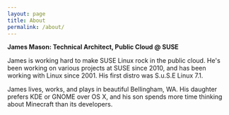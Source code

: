 ```yaml
---
layout: page
title: About
permalink: /about/
---
```


**James Mason: Technical Architect, Public Cloud @ SUSE**

James is working hard to make SUSE Linux rock in the public cloud. He's been working on various projects at SUSE since 2010, and has been working with Linux since 2001. His first distro was S.u.S.E Linux 7.1.

James lives, works, and plays in beautiful Bellingham, WA. His daughter prefers KDE or GNOME over OS X, and his son spends more time thinking about Minecraft than its developers.
